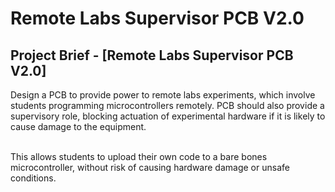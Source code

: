 # Remote Labs Supervisor PCB V2.0

## Project Brief - [Remote Labs Supervisor PCB V2.0]
Design a PCB to provide power to remote labs experiments, which involve students programming microcontrollers remotely. PCB should also provide a supervisory role, blocking actuation of experimental hardware if it is likely to cause damage to the equipment. <br> <br>

This allows students to upload their own code to a bare bones microcontroller, without risk of causing hardware damage or unsafe conditions. <br>
 
